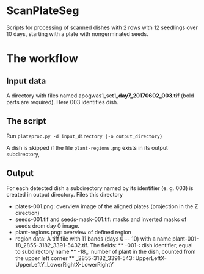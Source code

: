# ScanPlateSeg

Scripts for processing of scanned dishes with 2 rows with 12 seedlings over 10 days, starting with a plate with nongerminated seeds.

# The workflow
## Input data  
A directory with files named apogwas1\_set1\_**day7\_**20170602**\_003.tif** (bold parts are required). Here 003 identifies dish.
## The script
Run 
`plateproc.py -d input_directory {-o output_directory}`

A dish is skipped if the file `plant-regions.png` exists in its output subdirectory, 
## Output
For each detected dish a subdirectory named by its identifier (e. g. 003) is created in output directory. Files this directory

* plates-001.png: overview image of the aligned plates (projection in the Z direction)
* seeds-001.tif and seeds-mask-001.tif: masks and inverted masks of seeds drom day 0 image. 
* plant-regions.png: overview of defined region
* region data: A tiff file with 11 bands (days 0 -- 10) with a name plant-001-18_2855-3182_3391-5432.tif. The fields:
** -001-: dish identifier, equal to  subdirectory name
** -18\_: number of plant in the dish, counted from the upper left corner
** \_2855-3182\_3391-543: UpperLeftX-UpperLeftY\_LowerRightX-LowerRightY
